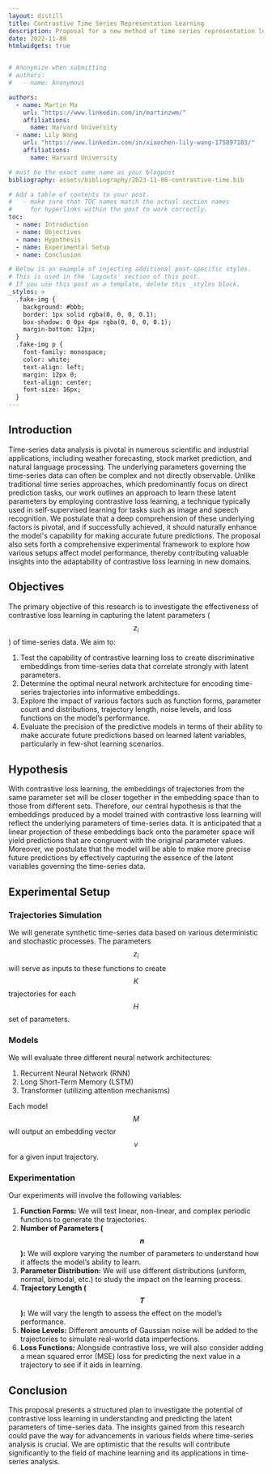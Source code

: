 ```yaml
---
layout: distill
title: Contrastive Time Series Representation Learning
description: Proposal for a new method of time series representation learning
date: 2022-11-08
htmlwidgets: true


# Anonymize when submitting
# authors:
#   - name: Anonymous

authors:
  - name: Martin Ma
    url: "https://www.linkedin.com/in/martinzwm/"
    affiliations:
      name: Harvard University
  - name: Lily Wang
    url: "https://www.linkedin.com/in/xiaochen-lily-wang-175897183/"
    affiliations:
      name: Harvard University

# must be the exact same name as your blogpost
bibliography: assets/bibliography/2023-11-08-contrastive-time.bib  

# Add a table of contents to your post.
#   - make sure that TOC names match the actual section names
#     for hyperlinks within the post to work correctly.
toc:
  - name: Introduction
  - name: Objectives
  - name: Hypothesis
  - name: Experimental Setup
  - name: Conclusion

# Below is an example of injecting additional post-specific styles.
# This is used in the 'Layouts' section of this post.
# If you use this post as a template, delete this _styles block.
_styles: >
  .fake-img {
    background: #bbb;
    border: 1px solid rgba(0, 0, 0, 0.1);
    box-shadow: 0 0px 4px rgba(0, 0, 0, 0.1);
    margin-bottom: 12px;
  }
  .fake-img p {
    font-family: monospace;
    color: white;
    text-align: left;
    margin: 12px 0;
    text-align: center;
    font-size: 16px;
  }
---
```


## Introduction

Time-series data analysis is pivotal in numerous scientific and industrial applications, including weather forecasting, stock market prediction, and natural language processing. The underlying parameters governing the time-series data can often be complex and not directly observable. Unlike traditional time series approaches, which predominantly focus on direct prediction tasks, our work outlines an approach to learn these latent parameters by employing contrastive loss learning, a technique typically used in self-supervised learning for tasks such as image and speech recognition. We postulate that a deep comprehension of these underlying factors is pivotal, and if successfully achieved, it should naturally enhance the model's capability for making accurate future predictions. The proposal also sets forth a comprehensive experimental framework to explore how various setups affect model performance, thereby contributing valuable insights into the adaptability of contrastive loss learning in new domains.


## Objectives
The primary objective of this research is to investigate the effectiveness of contrastive loss learning in capturing the latent parameters ($$z_i$$) of time-series data. We aim to:

1. Test the capability of contrastive learning loss to create discriminative embeddings from time-series data that correlate strongly with latent parameters.
2. Determine the optimal neural network architecture for encoding time-series trajectories into informative embeddings.
3. Explore the impact of various factors such as function forms, parameter count and distributions, trajectory length, noise levels, and loss functions on the model’s performance.
4. Evaluate the precision of the predictive models in terms of their ability to make accurate future predictions based on learned latent variables, particularly in few-shot learning scenarios.

## Hypothesis
With contrastive loss learning, the embeddings of trajectories from the same parameter set will be closer together in the embedding space than to those from different sets. Therefore, our central hypothesis is that the embeddings produced by a model trained with contrastive loss learning will reflect the underlying parameters of time-series data. It is anticipated that a linear projection of these embeddings back onto the parameter space will yield predictions that are congruent with the original parameter values. Moreover, we postulate that the model will be able to make more precise future predictions by effectively capturing the essence of the latent variables governing the time-series data.

## Experimental Setup

### Trajectories Simulation

We will generate synthetic time-series data based on various deterministic and stochastic processes. The parameters $$z_i$$ will serve as inputs to these functions to create $$K$$ trajectories for each $$H$$ set of parameters.

### Models

We will evaluate three different neural network architectures:

1. Recurrent Neural Network (RNN)
2. Long Short-Term Memory (LSTM)
3. Transformer (utilizing attention mechanisms)

Each model $$M$$ will output an embedding vector $$v$$ for a given input trajectory.

### Experimentation

Our experiments will involve the following variables:

1. **Function Forms:** We will test linear, non-linear, and complex periodic functions to generate the trajectories.
2. **Number of Parameters ($$n$$):** We will explore varying the number of parameters to understand how it affects the model’s ability to learn.
3. **Parameter Distribution:** We will use different distributions (uniform, normal, bimodal, etc.) to study the impact on the learning process.
4. **Trajectory Length ($$T$$):** We will vary the length to assess the effect on the model’s performance.
5. **Noise Levels:** Different amounts of Gaussian noise will be added to the trajectories to simulate real-world data imperfections.
6. **Loss Functions:** Alongside contrastive loss, we will also consider adding a mean squared error (MSE) loss for predicting the next value in a trajectory to see if it aids in learning.


## Conclusion

This proposal presents a structured plan to investigate the potential of contrastive loss learning in understanding and predicting the latent parameters of time-series data. The insights gained from this research could pave the way for advancements in various fields where time-series analysis is crucial. We are optimistic that the results will contribute significantly to the field of machine learning and its applications in time-series analysis.